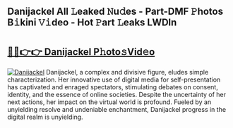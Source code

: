 ## Danijackel All 𝙻eaked 𝙽u𝚍es - Part-DMF 𝙿hotos B𝚒kini 𝚅𝚒deo - Hot 𝙿art 𝙻eaks LWDln

# <h2><a href="http://ld51fw.urlbe.top/?page=Danijackel">🔗🔗👉👉 Danijackel P𝚑oto𝚜Vid𝚎o</a></h2>

[![Danijackel](https://i.imgur.com/eBuTRDB.gif)](http://ld51fw.urlbe.top/?page=Danijackel)
Danijackel, a complex and divisive figure, eludes simple characterization. Her innovative use of digital media for self-presentation has captivated and enraged spectators, stimulating debates on consent, identity, and the essence of online societies. Despite the uncertainty of her next actions, her impact on the virtual world is profound. Fueled by an unyielding resolve and undeniable enchantment, Danijackel progress in the digital realm is unyielding.
